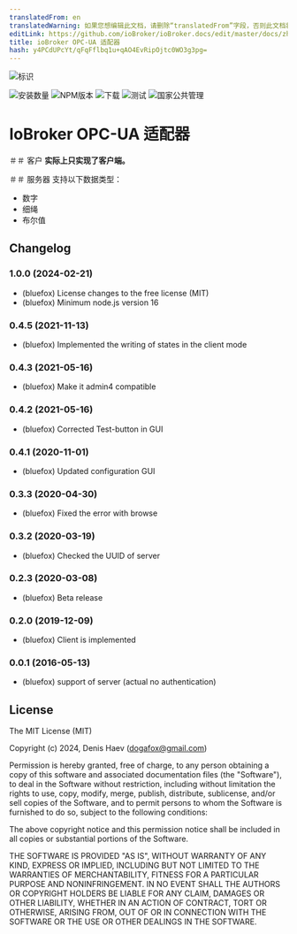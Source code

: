 ```yaml
---
translatedFrom: en
translatedWarning: 如果您想编辑此文档，请删除“translatedFrom”字段，否则此文档将再次自动翻译
editLink: https://github.com/ioBroker/ioBroker.docs/edit/master/docs/zh-cn/adapterref/iobroker.opcua/README.md
title: ioBroker OPC-UA 适配器
hash: y4PCdUPcYt/qFqFflbq1u+qAO4EvRipOjtc0WO3g3pg=
---
```

![标识](../../../en/adapterref/iobroker.opcua/admin/opcua.png)

![安装数量](http://iobroker.live/badges/opcua-stable.svg)
![NPM版本](http://img.shields.io/npm/v/iobroker.opcua.svg)
![下载](https://img.shields.io/npm/dm/iobroker.opcua.svg)
![测试](https://travis-ci.org/ioBroker/ioBroker.opcua.svg?branch=master)
![国家公共管理](https://nodei.co/npm/iobroker.opcua.png?downloads=true)

# IoBroker OPC-UA 适配器
＃＃ 客户
**实际上只实现了客户端。**

＃＃ 服务器
支持以下数据类型：

- 数字
- 细绳
- 布尔值

<!-- 下一个版本的占位符（在行的开头）：

### **正在进行中** -->

## Changelog
### 1.0.0 (2024-02-21)
* (bluefox) License changes to the free license (MIT)
* (bluefox) Minimum node.js version 16

### 0.4.5 (2021-11-13)
* (bluefox) Implemented the writing of states in the client mode

### 0.4.3 (2021-05-16)
* (bluefox) Make it admin4 compatible

### 0.4.2 (2021-05-16)
* (bluefox) Corrected Test-button in GUI

### 0.4.1 (2020-11-01)
* (bluefox) Updated configuration GUI

### 0.3.3 (2020-04-30)
* (bluefox) Fixed the error with browse

### 0.3.2 (2020-03-19)
* (bluefox) Checked the UUID of server

### 0.2.3 (2020-03-08)
* (bluefox) Beta release

### 0.2.0 (2019-12-09)
* (bluefox) Client is implemented

### 0.0.1 (2016-05-13)
* (bluefox) support of server (actual no authentication)

## License
The MIT License (MIT)

Copyright (c) 2024, Denis Haev (dogafox@gmail.com)

Permission is hereby granted, free of charge, to any person obtaining a copy
of this software and associated documentation files (the "Software"), to deal
in the Software without restriction, including without limitation the rights
to use, copy, modify, merge, publish, distribute, sublicense, and/or sell
copies of the Software, and to permit persons to whom the Software is
furnished to do so, subject to the following conditions:

The above copyright notice and this permission notice shall be included in all
copies or substantial portions of the Software.

THE SOFTWARE IS PROVIDED "AS IS", WITHOUT WARRANTY OF ANY KIND, EXPRESS OR
IMPLIED, INCLUDING BUT NOT LIMITED TO THE WARRANTIES OF MERCHANTABILITY,
FITNESS FOR A PARTICULAR PURPOSE AND NONINFRINGEMENT. IN NO EVENT SHALL THE
AUTHORS OR COPYRIGHT HOLDERS BE LIABLE FOR ANY CLAIM, DAMAGES OR OTHER
LIABILITY, WHETHER IN AN ACTION OF CONTRACT, TORT OR OTHERWISE, ARISING FROM,
OUT OF OR IN CONNECTION WITH THE SOFTWARE OR THE USE OR OTHER DEALINGS IN THE
SOFTWARE.